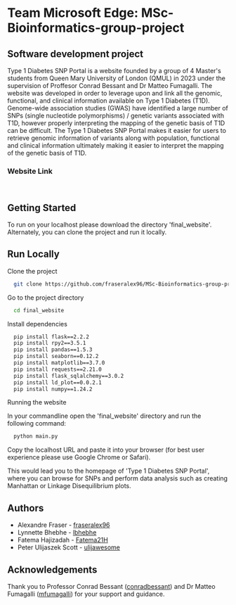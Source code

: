 

# Team Microsoft Edge: MSc-Bioinformatics-group-project 
## Software development project 

Type 1 Diabetes SNP Portal is a website founded by a group of 4 Master's students from Queen Mary University of London (QMUL) in 2023 under the supervision of Proffesor Conrad Bessant and Dr Matteo Fumagalli. The website was developed in order to leverage upon and link all the genomic, functional, and clinical information available on Type 1 Diabetes (T1D). Genome-wide association studies (GWAS) have identified a large number of SNPs (single nucleotide polymorphisms) / genetic variants associated with T1D, however properly interpreting the mapping of the genetic basis of T1D can be difficult. The Type 1 Diabetes SNP Portal makes it easier for users to retrieve genomic information of variants along with population, functional and clinical information ultimately making it easier to interpret the mapping of the genetic basis of T1D.

### Website Link
```bash
  
```


## Getting Started
To run on your localhost please download the directory 'final_website'. Alternately, you can clone the project and run it locally.


## Run Locally

Clone the project

```bash
  git clone https://github.com/fraseralex96/MSc-Bioinformatics-group-project
```

Go to the project directory

```bash
  cd final_website
```

Install dependencies

```bash
  pip install flask==2.2.2
  pip install rpy2==3.5.1
  pip install pandas==1.5.3
  pip install seaborn==0.12.2
  pip install matplotlib==3.7.0
  pip install requests==2.21.0
  pip install flask_sqlalchemy==3.0.2
  pip install ld_plot==0.0.2.1
  pip install numpy==1.24.2

```

Running the website

In your commandline open the 'final_website' directory and run the following command:

```bash
  python main.py
```
Copy the localhost URL and paste it into your browser (for best user experience please use Google Chrome or Safari).

This would lead you to the homepage of 'Type 1 Diabetes SNP Portal', where you can browse for SNPs and perform data analysis such as creating Manhattan or Linkage Disequilibrium plots.

## Authors

* Alexandre Fraser - [fraseralex96](https://www.github.com/fraseralex96)
* Lynnette Bhebhe - [lbhebhe](https://www.github.com/lbhebhe)
* Fatema Hajizadah - [Fatema21H](https://www.github.com/Fatema21H)
* Peter Ulijaszek Scott - [ulijawesome](https://www.github.com/ulijawesome)

## Acknowledgements
Thank you to Professor Conrad Bessant ([conradbessant](https://www.github.com/conradbessant)) and Dr Matteo Fumagalli ([mfumagalli](https://www.github.com/mfumagalli)) for your support and guidance.


